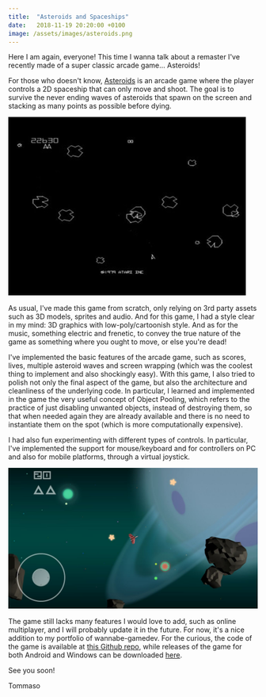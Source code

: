 ```yaml
---
title:  "Asteroids and Spaceships"
date:   2018-11-19 20:20:00 +0100
image: /assets/images/asteroids.png
---
```


Here I am again, everyone! This time I wanna talk about a remaster I've recently made of a super classic arcade game... Asteroids!

<!--more-->

For those who doesn't know, [Asteroids](https://en.wikipedia.org/wiki/Asteroids_(video_game)) is an arcade game where the player controls a 2D spaceship that can only move and shoot. The goal is to survive the never ending waves of asteroids that spawn on the screen and stacking as many points as possible before dying.

<img src="/assets/images/asteroids-arcade.jpg" alt="Arcade Asteroids"/>

As usual, I've made this game from scratch, only relying on 3rd party assets such as 3D models, sprites and audio. And for this game, I had a style clear in my mind: 3D graphics with low-poly/cartoonish style. And as for the music, something electric and frenetic, to convey the true nature of the game as something where you ought to move, or else you're dead!

I've implemented the basic features of the arcade game, such as scores, lives, multiple asteroid waves and screen wrapping (which was the coolest thing to implement and also shockingly easy). With this game, I also tried to polish not only the final aspect of the game, but also the architecture and cleanliness of the underlying code. In particular, I learned and implemented in the game the very useful concept of Object Pooling, which refers to the practice of just disabling unwanted objects, instead of destroying them, so that when needed again they are already available and there is no need to instantiate them on the spot (which is more computationally expensive).

I had also fun experimenting with different types of controls. In particular, I've implemented the support for mouse/keyboard and for controllers on PC and also for mobile platforms, through a virtual joystick.

<img src="/assets/images/asteroids-mobile.jpg" alt="Asteroids 3D on mobile"/>

The game still lacks many features I would love to add, such as online multiplayer, and I will probably update it in the future. For now, it's a nice addition to my portfolio of wannabe-gamedev. For the curious, the code of the game is available at [this Github repo](https://github.com/oddlord/unity-asteroids), while releases of the game for both Android and Windows can be downloaded [here](https://drive.google.com/drive/folders/1p2B6a51zJ4EjgFtYFJgk6XFCB7SYhkSL?usp=sharing).

See you soon!

Tommaso
